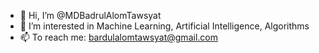 - 👋 Hi, I’m @MDBadrulAlomTawsyat
- 👀 I’m interested in Machine Learning, Artificial Intelligence, Algorithms
- 📫 To reach me: bardulalomtawsyat@gmail.com


